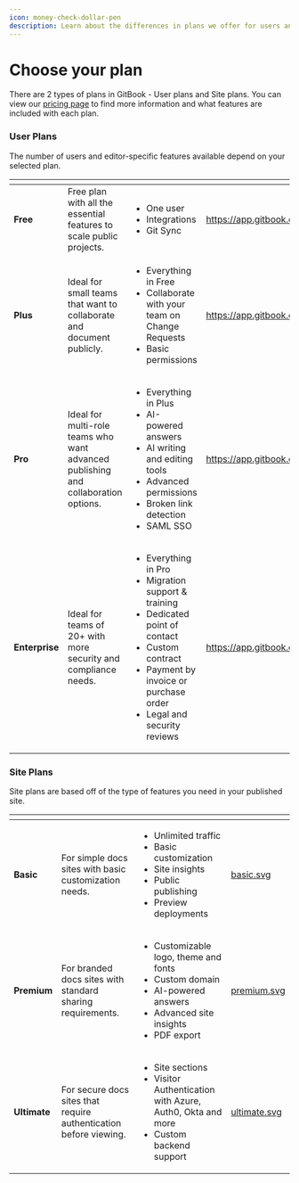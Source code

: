 ```yaml
---
icon: money-check-dollar-pen
description: Learn about the differences in plans we offer for users and sites.
---
```


# Choose your plan

There are 2 types of plans in GitBook - User plans and Site plans. You can view our [pricing page](https://www.gitbook.com/pricing) to find more information and what features are included with each plan.

### User Plans

The number of users and editor-specific features available depend on your selected plan.

<table data-card-size="large" data-view="cards"><thead><tr><th></th><th></th><th></th><th data-hidden data-card-target data-type="content-ref"></th><th data-hidden data-card-cover data-type="files"></th></tr></thead><tbody><tr><td><strong>Free</strong></td><td>Free plan with all the essential features to scale public projects.</td><td><ul><li>One user</li><li>Integrations</li><li>Git Sync</li></ul></td><td><a href="https://app.gitbook.com/join">https://app.gitbook.com/join</a></td><td><a href="../../.gitbook/assets/free.svg">free.svg</a></td></tr><tr><td><strong>Plus</strong></td><td>Ideal for small teams that want to collaborate and document publicly.</td><td><ul><li>Everything in Free</li><li>Collaborate with your team on Change Requests</li><li>Basic permissions</li></ul></td><td><a href="https://app.gitbook.com/join">https://app.gitbook.com/join</a></td><td><a href="../../.gitbook/assets/plus.svg">plus.svg</a></td></tr><tr><td><strong>Pro</strong></td><td>Ideal for multi-role teams who want advanced publishing and collaboration options.</td><td><ul><li>Everything in Plus</li><li>AI-powered answers</li><li>AI writing and editing tools</li><li>Advanced permissions</li><li>Broken link detection</li><li>SAML SSO</li></ul></td><td><a href="https://app.gitbook.com/join">https://app.gitbook.com/join</a></td><td><a href="../../.gitbook/assets/pro.svg">pro.svg</a></td></tr><tr><td><strong>Enterprise</strong></td><td>Ideal for teams of 20+ with more security and compliance needs.</td><td><ul><li>Everything in Pro</li><li>Migration support &#x26; training</li><li>Dedicated point of contact</li><li>Custom contract</li><li>Payment by invoice or purchase order</li><li>Legal and security reviews</li></ul></td><td><a href="https://app.gitbook.com/join">https://app.gitbook.com/join</a></td><td><a href="../../.gitbook/assets/enterprise.svg">enterprise.svg</a></td></tr></tbody></table>

### Site Plans

Site plans are based off of the type of features you need in your published site.

<table data-view="cards"><thead><tr><th></th><th></th><th></th><th data-hidden data-card-cover data-type="files"></th></tr></thead><tbody><tr><td><strong>Basic</strong></td><td>For simple docs sites with basic customization needs.</td><td><ul><li>Unlimited traffic</li><li>Basic customization</li><li>Site insights</li><li>Public publishing</li><li>Preview deployments</li></ul></td><td><a href="../../.gitbook/assets/basic.svg">basic.svg</a></td></tr><tr><td><strong>Premium</strong></td><td>For branded docs sites with standard sharing requirements.</td><td><ul><li>Customizable logo, theme and fonts</li><li>Custom domain</li><li>AI-powered answers</li><li>Advanced site insights</li><li>PDF export</li></ul></td><td><a href="../../.gitbook/assets/premium.svg">premium.svg</a></td></tr><tr><td><strong>Ultimate</strong></td><td>For secure docs sites that require authentication before viewing.</td><td><ul><li>Site sections</li><li>Visitor Authentication with Azure, Auth0, Okta and more</li><li>Custom backend support</li></ul></td><td><a href="../../.gitbook/assets/ultimate.svg">ultimate.svg</a></td></tr></tbody></table>
